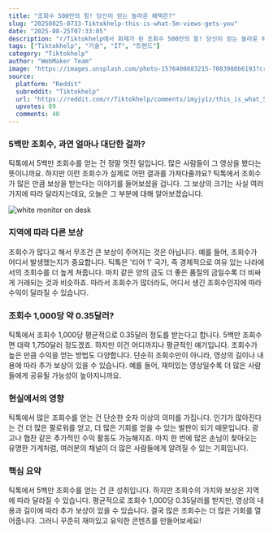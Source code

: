 ```yaml
---
title: "조회수 500만의 힘! 당신이 얻는 놀라운 혜택은?"
slug: "20250825-0733-Tiktokhelp-this-is-what-5m-views-gets-you"
date: "2025-08-25T07:33:05"
description: "r/Tiktokhelp에서 화제가 된 조회수 500만의 힘! 당신이 얻는 놀라운 혜택은?에 대한 깊이 있는 분석과 인사이트"
tags: ["Tiktokhelp", "기술", "IT", "트렌드"]
category: "Tiktokhelp"
author: "WebMaker Team"
image: "https://images.unsplash.com/photo-1576400883215-7083980b6193?crop=entropy&cs=tinysrgb&fit=max&fm=jpg&ixid=M3w3OTU0NDF8MHwxfHNlYXJjaHwyNXx8dGVjaG5vbG9neXxlbnwxfDB8fHwxNzU2MDc0Nzc1fDA&ixlib=rb-4.1.0&q=80&w=1080"
source:
  platform: "Reddit"
  subreddit: "Tiktokhelp"
  url: "https://reddit.com/r/Tiktokhelp/comments/1myjy1z/this_is_what_5m_views_gets_you/"
  upvotes: 89
  comments: 40
---
```


### 5백만 조회수, 과연 얼마나 대단한 걸까?

틱톡에서 5백만 조회수를 얻는 건 정말 멋진 일입니다. 많은 사람들이 그 영상을 봤다는 뜻이니까요. 하지만 이런 조회수가 실제로 어떤 결과를 가져다줄까요? 틱톡에서 조회수가 많은 만큼 보상을 받는다는 이야기를 들어보셨을 겁니다. 그 보상의 크기는 사실 여러 가지에 따라 달라지는데요, 오늘은 그 부분에 대해 알아보겠습니다.

![white monitor on desk](https://images.unsplash.com/photo-1556745757-8d76bdb6984b?crop=entropy&cs=tinysrgb&fit=max&fm=jpg&ixid=M3w3OTU0NDF8MXwxfHNlYXJjaHwxfHxidXNpbmVzc3xlbnwxfDB8fHwxNzU2MDYwNDQxfDA&ixlib=rb-4.1.0&q=80&w=1080)

### 지역에 따라 다른 보상

조회수가 많다고 해서 무조건 큰 보상이 주어지는 것은 아닙니다. 예를 들어, 조회수가 어디서 발생했는지가 중요합니다. 틱톡은 '티어 1' 국가, 즉 경제적으로 여유 있는 나라에서의 조회수를 더 높게 쳐줍니다. 마치 같은 양의 금도 더 좋은 품질의 금일수록 더 비싸게 거래되는 것과 비슷하죠. 따라서 조회수가 많더라도, 어디서 생긴 조회수인지에 따라 수익이 달라질 수 있습니다.

### 조회수 1,000당 약 0.35달러?

틱톡에서 조회수 1,000당 평균적으로 0.35달러 정도를 받는다고 합니다. 5백만 조회수면 대략 1,750달러 정도겠죠. 하지만 이건 어디까지나 평균적인 얘기입니다. 조회수가 높은 만큼 수익을 얻는 방법도 다양합니다. 단순히 조회수만이 아니라, 영상의 길이나 내용에 따라 추가 보상이 있을 수 있습니다. 예를 들어, 재미있는 영상일수록 더 많은 사람들에게 공유될 가능성이 높아지니까요.

### 현실에서의 영향

틱톡에서 많은 조회수를 얻는 건 단순한 숫자 이상의 의미를 가집니다. 인기가 많아진다는 건 더 많은 팔로워를 얻고, 더 많은 기회를 얻을 수 있는 발판이 되기 때문입니다. 광고나 협찬 같은 추가적인 수익 활동도 가능해지죠. 마치 한 번에 많은 손님이 찾아오는 유명한 가게처럼, 여러분의 채널이 더 많은 사람들에게 알려질 수 있는 기회입니다.

### 핵심 요약

틱톡에서 5백만 조회수를 얻는 건 큰 성취입니다. 하지만 조회수의 가치와 보상은 지역에 따라 달라질 수 있습니다. 평균적으로 조회수 1,000당 0.35달러를 받지만, 영상의 내용과 길이에 따라 추가 보상이 있을 수 있습니다. 결국 많은 조회수는 더 많은 기회를 열어줍니다. 그러니 꾸준히 재미있고 유익한 콘텐츠를 만들어보세요!